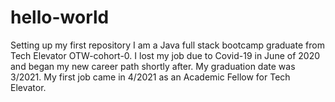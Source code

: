 # hello-world
Setting up my first repository
I am a Java full stack bootcamp graduate from Tech Elevator OTW-cohort-0.
I lost my job due to Covid-19 in June of 2020 and began my new career path shortly after.
My graduation date was 3/2021.
My first job came in 4/2021 as an Academic Fellow for Tech Elevator.
